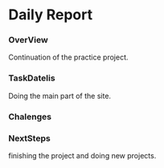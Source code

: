 # Daily Report

### OverView
Continuation of the practice project.

### TaskDatelis
Doing the main part of the site.

### Chalenges 


### NextSteps
finishing the project and doing new projects.